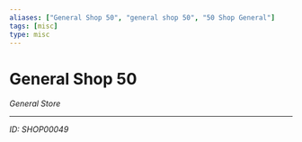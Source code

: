 ```yaml
---
aliases: ["General Shop 50", "general shop 50", "50 Shop General"]
tags: [misc]
type: misc
---
```


# General Shop 50

*General Store*

---
*ID: SHOP00049*